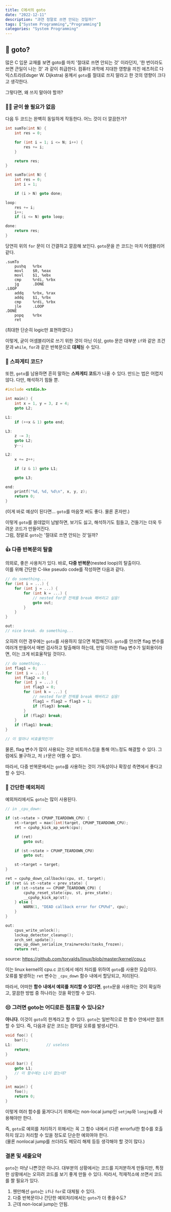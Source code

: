 ```yaml
---
title: C에서의 goto
date: "2022-12-11"
description: "과연 정말로 쓰면 안되는 것일까?"
tags: ["System Programming","Programming"]
categories: "System Programming"
---
```


## 🤔 goto?

많은 C 입문 교재를 보면 goto를 마치 '절대로 쓰면 안되는 것' 이라던지, '한 번이라도 쓰면 큰일이 나는 것' 과 같이 취급한다.
컴퓨터 과학에 지대한 영향을 끼친 에츠허르 다익스트라(Edsger W. Dijkstra) 옹께서 `goto`를 절대로 쓰지 말라고 한 것의 영향이
크다고 생각한다.

그렇다면, 왜 쓰지 말아야 할까?

### 🤦‍♂️ 굳이 쓸 필요가 없음

다음 두 코드는 완벽히 동일하게 작동한다. 어느 것이 더 깔끔한가?

```c
int sumTo(int N) {
    int res = 0;

    for (int i = 1; i <= N; i++) {
        res += i;
    }

    return res;
}
```

```c
int sumTo(int N) {
    int res = 0;
    int i = 1;

    if (i > N) goto done;

loop:
    res += i;
    i++;
    if (i <= N) goto loop;

done:
    return res;
}
```

당연히 위의 `for` 문이 더 간결하고 깔끔해 보인다. `goto`문을 쓴 코드는 마치 어셈블리어 같다.

```asmatmel
.sumTo
    pushq   %rbx
    movl    $0, %eax
    movl    $1, %ebx
    cmp     %rdi, %rbx
    jg      .DONE
.LOOP
    addq    %rbx, %rax
    addq    $1, %rbx
    cmp     %rdi, %rbx
    jle     .LOOP
.DONE
    popq    %rbx
    ret
```

(최대한 단순히 logic만 표현하였다.)

이렇게, 굳이 어셈블리어로 쓰기 위한 것이 아닌 이상, goto 문은 대부분 `if`와 같은 조건문과 `while`, `for`과 같은 반복문으로 **대체**될 수 있다.

### 🤮 스파게티 코드?

또한, `goto`를 남용하면 흔히 말하는 **스파게티 코드**가 나올 수 있다. 만드는 법은 어렵지 않다. 다만, 해석하기 힘들 뿐.

```c
#include <stdio.h>

int main() {
    int x = 1, y = 3, z = 4;
    goto L2;

L1:
    if (++x & 1) goto end;

L3:
    z -= 3;
    goto L2;
    y--;

L2:
    x += z++;

    if (z & 1) goto L1;

    goto L3;

end:
    printf("%d, %d, %d\n", x, y, z);
    return 0;
}
```

(이게 바로 예상이 된다면... `goto`를 마음껏 써도 좋다. 물론 혼자만.)

이렇게 `goto`를 쓸데없이 남발하면, 보기도 싫고, 해석하기도 힘들고, 건들기는 더욱 두려운 코드가 만들어진다. \
그럼, 정말로 `goto`는 '절대로 쓰면 안되는 것'일까?

### 👍 다중 반복문의 탈출

의외로, 좋은 사용처가 있다. 바로, **다중 반복문**(nested loop)의 탈출이다. \
이를 위해 간단한 C-like pseudo code를 작성하면 다음과 같다.

```c
// do something...
for (int i = ...) {
    for (int j = ...) {
        for (int k = ...) {
            // nested for문 전체를 break 해버리고 싶음!
            goto out;
        }
    }
}

out:
// nice break. do something...
```

오히려 이런 경우에는 `goto`를 사용하지 않으면 복잡해진다. `goto`를 안쓰면 flag 변수를 여러개 만들어서 매번 검사하고 탈출해야 하는데,
만일 이러한 flag 변수가 일회용이라면, 이는 크게 비효율적일 것이다.

```c
// do something...
int flag1 = 0;
for (int i = ...) {
    int flag2 = 0;
    for (int j = ...) {
        int flag3 = 0;
        for (int k = ...) {
            // nested for문 전체를 break 해버리고 싶음!
            flag1 = flag2 = flag3 = 1;
            if (flag3) break;
        }
        if (flag2) break;
    }
    if (flag1) break;
}

// 이 얼마나 비효율적인가!
```

물론, flag 변수가 많이 사용되는 것은 비트마스킹을 통해 어느정도 해결할 수 있다. 그럼에도 불구하고, 저 `if`문은 어쩔 수 없다.

따라서, 다중 반복문에서는 `goto`를 사용하는 것이 가독성이나 확장성 측면에서 좋다고 할 수 있다.

### 🙂 간단한 예외처리

예외처리에서도 `goto`는 많이 사용된다.

```c
// in _cpu_down:

if (st->state > CPUHP_TEARDOWN_CPU) {
    st->target = max((int)target, CPUHP_TEARDOWN_CPU);
    ret = cpuhp_kick_ap_work(cpu);

    if (ret)
        goto out;

    if (st->state > CPUHP_TEARDOWN_CPU)
        goto out;

    st->target = target;
}

ret = cpuhp_down_callbacks(cpu, st, target);
if (ret && st->state < prev_state) {
    if (st->state == CPUHP_TEARDOWN_CPU) {
        cpuhp_reset_state(cpu, st, prev_state);
        __cpuhp_kick_ap(st);
    } else {
        WARN(1, "DEAD callback error for CPU%d", cpu);
    }
}

out:
    cpus_write_unlock();
    lockup_detector_cleanup();
    arch_smt_update();
    cpu_up_down_serialize_trainwrecks(tasks_frozen);
    return ret;
```

source: <https://github.com/torvalds/linux/blob/master/kernel/cpu.c>

이는 linux kernel의 cpu.c 코드에서 에러 처리를 위하여 `goto`를 사용한 모습이다. \
오류를 발생하는 `ret` 변수는 `_cpu_down` 함수 내에서 할당되고, 처리된다.

따라서, 어떠한 **함수 내에서 예외를 처리할 수 있다면**, `goto`문을 사용하는 것이 확실하고, 깔끔한 방법 중 하나라는 것을 확인할 수 있다.

### 😒 그러면 goto는 어디로든 점프할 수 있나요?

**아니다**. 이것이 `goto`의 한계라고 할 수 있다. `goto`는 일반적으로 한 함수 안에서만 점프할 수 있다. 즉, 다음과 같은 코드는 컴파일 오류를 발생시킨다.

```c
void foo() {
    bar();
L1:               // useless
    return;
}

void bar() {
    goto L1;
    // 이 함수에는 L1이 없는데?
}

int main() {
    foo();
    return 0;
}
```

이렇게 여러 함수를 옮겨다니기 위해서는 non-local jump인 `setjmp`와 `longjmp`를 사용해야만 한다.

즉, `goto`로 예외를 처리하기 위해서는 꼭 그 함수 내에서 (다른 errorful한 함수를 호출하지 않고) 처리할 수 있을 정도로 단순한 예외여야 한다. \
(물론 nonlocal jump를 쓰더라도 메모리 해제 등등 생각해야 할 것이 많다.)

### 결론 및 세줄요약

`goto`는 마냥 나쁜것은 아니다. 대부분의 상황에서는 코드를 지저분하게 만들지만, 특정한 상황에서는 오히려 코드를 보기 좋게 만들 수 있다.
따라서, 적재적소에 쓰면서 코드를 짤 필요가 있다.

1. 웬만해선 `goto`는 `if`나 `for`로 대체될 수 있다.
2. 다중 반복문이나 간단한 예외처리에서는 `goto`가 더 좋을수도?
3. 근데 non-local jump는 안됨.
